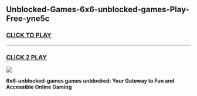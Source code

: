 
## Unblocked-Games-6x6-unblocked-games-Play-Free-yne5c
<h3>
<a href="https://premium76.site?title=6x6-unblocked-games&ref=20A">CLICK TO PLAY</a></h3>
<hr>

<h3>
<a href="https://premium76.site?title=6x6-unblocked-games&ref=20A">CLICK 2 PLAY</a>
  
</h3>

<a href="https://premium76.site?title=6x6-unblocked-games&ref=20A"><img src="https://clearcache.store/games.png"></a>


**6x6-unblocked-games games unblocked: Your Gateway to Fun and Accessible Online Gaming**
